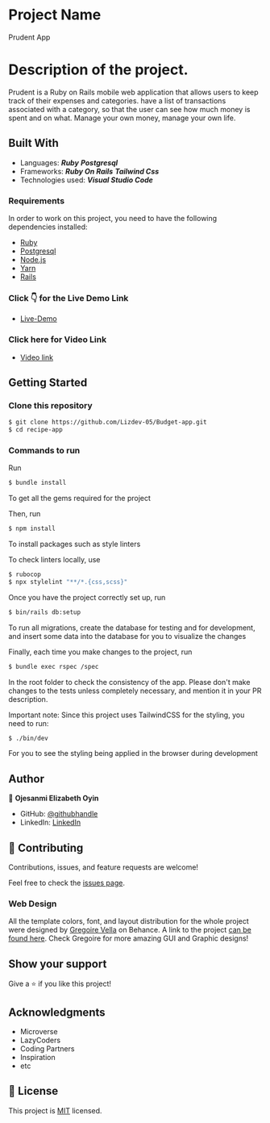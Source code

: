 # Project Name

Prudent App

# Description of the project.

Prudent is a Ruby on Rails mobile web application that allows users to keep track of their expenses and categories. have a list of transactions associated with a category, so that the user can see how much money is spent and on what. Manage your own money, manage your own life.

## Built With

- Languages:
  _**Ruby**_
  _**Postgresql**_
- Frameworks:
  _**Ruby On Rails**_
  _**Tailwind Css**_
- Technologies used: _**Visual Studio Code**_

### Requirements

In order to work on this project, you need to have the following dependencies installed:

- [Ruby](https://www.ruby-lang.org/en/)
- [Postgresql](https://www.postgresql.org/)
- [Node.js](https://nodejs.org/en/)
- [Yarn](https://yarnpkg.com/)
- [Rails](https://rubyonrails.org/)

### Click 👇 for the Live Demo Link
- [Live-Demo](https://prudent-app.onrender.com/)

### Click here for Video Link

- [Video link](https://www.loom.com/share/f22aafe804b641d384a625a42fd7e50d)

## Getting Started

### Clone this repository

```bash
$ git clone https://github.com/Lizdev-05/Budget-app.git
$ cd recipe-app
```

### Commands to run

Run

```bash
$ bundle install
```

To get all the gems required for the project

Then, run

```bash
$ npm install
```

To install packages such as style linters

To check linters locally, use

```bash
$ rubocop
$ npx stylelint "**/*.{css,scss}"
```

Once you have the project correctly set up, run

```bash
$ bin/rails db:setup
```

To run all migrations, create the database for testing and for development, and insert some data into the database for you to visualize the changes

Finally, each time you make changes to the project, run

```bash
$ bundle exec rspec /spec
```

In the root folder to check the consistency of the app. Please don't make changes to the tests unless completely necessary, and mention it in your PR description.

Important note: Since this project uses TailwindCSS for the styling, you need to run:

```bash
$ ./bin/dev
```

For you to see the styling being applied in the browser during development

## Author

👤 **Ojesanmi Elizabeth Oyin**

- GitHub: [@githubhandle](https://github.com/Lizdev-05)
- LinkedIn: [LinkedIn](https://www.linkedin.com/in/elizabeth-oyinlade-ojesanmi-0702aa16a)

## 🤝 Contributing

Contributions, issues, and feature requests are welcome!

Feel free to check the [issues page](../../issues/).

### Web Design

All the template colors, font, and layout distribution for the whole project were designed by [Gregoire Vella](https://www.behance.net/gregoirevella) on Behance. A link to the project [can be found here](https://www.behance.net/gallery/19759151/Snapscan-iOs-design-and-branding?tracking_source=). Check Gregoire for more amazing GUI and Graphic designs!

## Show your support

Give a ⭐️ if you like this project!

## Acknowledgments

- Microverse
- LazyCoders
- Coding Partners
- Inspiration
- etc

## 📝 License

This project is [MIT](./LICENSE) licensed.
